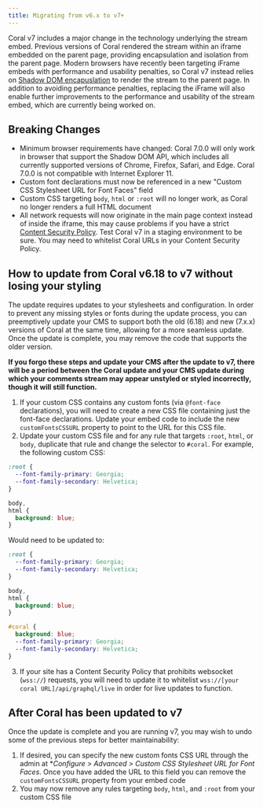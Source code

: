 ```yaml
---
title: Migrating from v6.x to v7+
---
```


Coral v7 includes a major change in the technology underlying the stream embed. Previous versions of Coral rendered the stream within an iframe embedded on the parent page, providing encapsulation and isolation from the parent page. Modern browsers have recently been targeting iFrame embeds with performance and usability penalties, so Coral v7 instead relies on [Shadow DOM encapuslation](https://developer.mozilla.org/en-US/docs/Web/Web_Components/Using_shadow_DOM) to render the stream to the parent page. In addition to avoiding performance penalties, replacing the iFrame will also enable further improvements to the performance and usability of the stream embed, which are currently being worked on.

## Breaking Changes

- Minimum browser requirements have changed: Coral 7.0.0 will only work in browser that support the Shadow DOM API, which includes all currently supported versions of Chrome, Firefox, Safari, and Edge. Coral 7.0.0 is not compatible with Internet Explorer 11.
- Custom font declarations must now be referenced in a new "Custom CSS Stylesheet URL for Font Faces" field
- Custom CSS targeting `body`, `html` or `:root` will no longer work, as Coral no longer renders a full HTML document
- All network requests will now originate in the main page context instead of inside the iframe, this may cause problems if you have a strict [Content Security Policy](https://developer.mozilla.org/en-US/docs/Web/HTTP/CSP). Test Coral v7 in a staging environment to be sure. You may need to whitelist Coral URLs in your Content Security Policy.

## How to update from Coral v6.18 to v7 without losing your styling

The update requires updates to your stylesheets and configuration. In order to prevent any missing styles or fonts during the update process, you can preemptively update your CMS to support both the old (6.18) and new (7.x.x) versions of Coral at the same time, allowing for a more seamless update. Once the update is complete, you may remove the code that supports the older version.

**If you forgo these steps and update your CMS after the update to v7, there will be a period between the Coral update and your CMS update during which your comments stream may appear unstyled or styled incorrectly, though it will still function.**

1. If your custom CSS contains any custom fonts (via `@font-face` declarations), you will need to create a new CSS file containing just the font-face declarations. Update your embed code to include the new `customFontsCSSURL` property to point to the URL for this CSS file.
2. Update your custom CSS file and for any rule that targets `:root`, `html`, or `body`, duplicate that rule and change the selector to `#coral`. For example, the following custom CSS:

```css
:root {
  --font-family-primary: Georgia;
  --font-family-secondary: Helvetica;
}

body,
html {
  background: blue;
}
```

Would need to be updated to:

```css
:root {
  --font-family-primary: Georgia;
  --font-family-secondary: Helvetica;
}

body,
html {
  background: blue;
}

#coral {
  background: blue;
  --font-family-primary: Georgia;
  --font-family-secondary: Helvetica;
}
```

3. If your site has a Content Security Policy that prohibits websocket (`wss://`) requests, you will need to update it to whitelist `wss://[your coral URL]/api/graphql/live` in order for live updates to function.

## After Coral has been updated to v7

Once the update is complete and you are running v7, you may wish to undo some of the previous steps for better maintainability:

1. If desired, you can specify the new custom fonts CSS URL through the admin at \*_Configure > Advanced > Custom CSS Stylesheet URL for Font Faces_. Once you have added the URL to this field you can remove the `customFontsCSSURL` property from your embed code
2. You may now remove any rules targeting `body`, `html`, and `:root` from your custom CSS file
